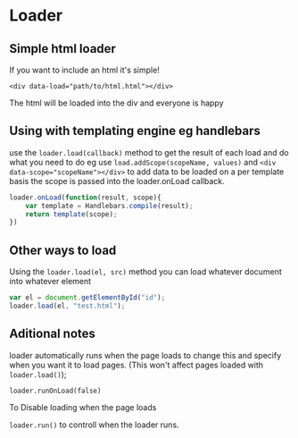 Loader
============

Simple html  loader
----------------------------

If you want to include an html it's simple!

`<div data-load="path/to/html.html"></div>`

The html will be loaded into the div and everyone is happy

Using with templating engine eg handlebars
-------------------------------------------

use the `loader.load(callback)` method to get the result of each load and do what you need to do eg
use `load.addScope(scopeName, values)` and `<div data-scope="scopeName"></div>` to add data to be loaded on a per template basis
the scope is passed into the loader.onLoad callback.


```javascript
loader.onLoad(function(result, scope){
    var template = Handlebars.compile(result);
    return template(scope);
})
```

Other ways to load
-----------------------

Using the `loader.load(el, src)` method you can load whatever document into whatever element

```javascript
var el = document.getElementById("id");
loader.load(el, "test.html");
```

Aditional notes
-----------------

loader automatically runs when the page loads to change this and specify when you want it to load pages. (This won't affect pages loaded with `loader.load()`);

`loader.runOnLoad(false)`

To Disable loading when the page loads

`loader.run()` to controll when the loader runs.
